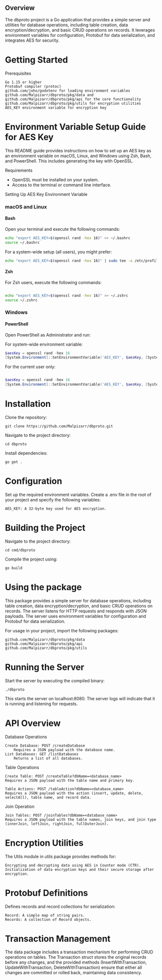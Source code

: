 ## Overview

The dbproto project is a Go application that provides a simple server and utilities for database operations, including table creation, data encryption/decryption, and basic CRUD operations on records. It leverages environment variables for configuration, Protobuf for data serialization, and integrates AES for security.

# Getting Started

Prerequisites

    Go 1.15 or higher
    Protobuf compiler (protoc)
    github.com/joho/godotenv for loading environment variables
    github.com/Malpizarr/dbproto/pkg/data and github.com/Malpizarr/dbproto/pkg/api for the core functionality
    github.com/Malpizarr/dbproto/pkg/utils for encryption utilities
    AES_KEY environment variable for encryption key

# Environment Variable Setup Guide for AES Key

This README guide provides instructions on how to set up an AES key as an environment variable on macOS, Linux, and Windows using Zsh, Bash, and PowerShell. This includes generating the key with OpenSSL.

Requirements

- OpenSSL must be installed on your system.
- Access to the terminal or command line interface.

Setting Up AES Key Environment Variable

### macOS and Linux

#### Bash

Open your terminal and execute the following commands:

```bash
echo "export AES_KEY=$(openssl rand -hex 16)" >> ~/.bashrc
source ~/.bashrc
```

For a system-wide setup (all users), you might prefer:

```bash
echo "export AES_KEY=$(openssl rand -hex 16)" | sudo tee -a /etc/profile
```

#### Zsh

For Zsh users, execute the following commands:

```bash

echo "export AES_KEY=$(openssl rand -hex 16)" >> ~/.zshrc
source ~/.zshrc
```

### Windows

#### PowerShell

Open PowerShell as Administrator and run:

For system-wide environment variable:

```powershell
$aesKey = openssl rand -hex 16
[System.Environment]::SetEnvironmentVariable('AES_KEY', $aesKey, [System.EnvironmentVariableTarget]::Machine)
```

For the current user only:

```powershell

$aesKey = openssl rand -hex 16
[System.Environment]::SetEnvironmentVariable('AES_KEY', $aesKey, [System.EnvironmentVariableTarget]::User)
```

# Installation

Clone the repository:

    git clone https://github.com/Malpizarr/dbproto.git

Navigate to the project directory:

    cd dbproto

Install dependencies:

    go get .

# Configuration

Set up the required environment variables. Create a .env file in the root of your project and specify the following variables:

    AES_KEY: A 32-byte key used for AES encryption.

# Building the Project

Navigate to the project directory:

    cd cmd/dbproto

Compile the project using:

    go build

# Using the package

This package provides a simple server for database operations, including table creation, data encryption/decryption, and basic CRUD operations on records. The server listens for HTTP requests and responds with JSON payloads. The server uses environment variables for configuration and Protobuf for data serialization.

For usage in your project, import the following packages:

    github.com/Malpizarr/dbproto/pkg/data
    github.com/Malpizarr/dbproto/pkg/api
    github.com/Malpizarr/dbproto/pkg/utils

# Running the Server

Start the server by executing the compiled binary:

    ./dbproto

This starts the server on localhost:8080. The server logs will indicate that it is running and listening for requests.

# API Overview

Database Operations

    Create Database: POST /createDatabase
        Requires a JSON payload with the database name.
    List Databases: GET /listDatabases
        Returns a list of all databases.

Table Operations

    Create Table: POST /createTable?dbName=<database_name>
    Requires a JSON payload with the table name and primary key.

    Table Actions: POST /tableAction?dbName=<database_name>
    Requires a JSON payload with the action (insert, update, delete, selectAll), table name, and record data.

Join Operation

    Join Tables: POST /joinTables?dbName=<database_name>
    Requires a JSON payload with the table names, join keys, and join type (innerJoin, leftJoin, rightJoin, fullOuterJoin).

# Encryption Utilities

The Utils module in utils package provides methods for:

    Encrypting and decrypting data using AES in Counter mode (CTR).
    Initialization of data encryption keys and their secure storage after encryption.

# Protobuf Definitions

Defines records and record collections for serialization:

    Record: A simple map of string pairs.
    Records: A collection of Record objects.

# Transaction Management

The data package includes a transaction mechanism for performing CRUD operations on tables. The Transaction struct stores the original records before any changes, and the provided methods (InsertWithTransaction, UpdateWithTransaction, DeleteWithTransaction) ensure that either all changes are committed or rolled back, maintaining data consistency.

```

```

```

```

```

```

```

```
